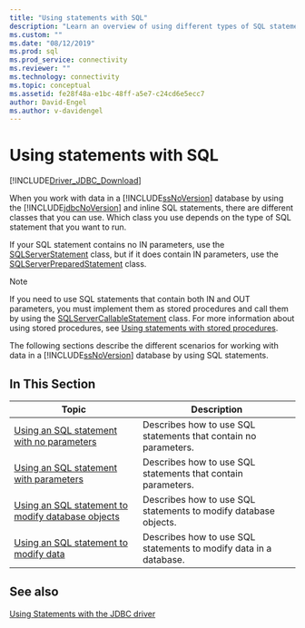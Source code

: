 ```yaml
---
title: "Using statements with SQL"
description: "Learn an overview of using different types of SQL statements with the Microsoft JDBC Driver for SQL Server."
ms.custom: ""
ms.date: "08/12/2019"
ms.prod: sql
ms.prod_service: connectivity
ms.reviewer: ""
ms.technology: connectivity
ms.topic: conceptual
ms.assetid: fe28f48a-e1bc-48ff-a5e7-c24cd6e5ecc7
author: David-Engel
ms.author: v-davidengel
---
```

# Using statements with SQL

[!INCLUDE[Driver_JDBC_Download](../../includes/driver_jdbc_download.md)]

When you work with data in a [!INCLUDE[ssNoVersion](../../includes/ssnoversion-md.md)] database by using the [!INCLUDE[jdbcNoVersion](../../includes/jdbcnoversion_md.md)] and inline SQL statements, there are different classes that you can use. Which class you use depends on the type of SQL statement that you want to run.  
  
If your SQL statement contains no IN parameters, use the [SQLServerStatement](../../connect/jdbc/reference/sqlserverstatement-class.md) class, but if it does contain IN parameters, use the [SQLServerPreparedStatement](../../connect/jdbc/reference/sqlserverpreparedstatement-class.md) class.  
  
> [!NOTE]  
> If you need to use SQL statements that contain both IN and OUT parameters, you must implement them as stored procedures and call them by using the [SQLServerCallableStatement](../../connect/jdbc/reference/sqlservercallablestatement-class.md) class. For more information about using stored procedures, see [Using statements with stored procedures](../../connect/jdbc/using-statements-with-stored-procedures.md).  
  
The following sections describe the different scenarios for working with data in a [!INCLUDE[ssNoVersion](../../includes/ssnoversion-md.md)] database by using SQL statements.  

## In This Section  

| Topic                                                                                                                        | Description                                                       |
| ---------------------------------------------------------------------------------------------------------------------------- | ----------------------------------------------------------------- |
| [Using an SQL statement with no parameters](../../connect/jdbc/using-an-sql-statement-with-no-parameters.md)                 | Describes how to use SQL statements that contain no parameters.   |
| [Using an SQL statement with parameters](../../connect/jdbc/using-an-sql-statement-with-parameters.md)                       | Describes how to use SQL statements that contain parameters.      |
| [Using an SQL statement to modify database objects](../../connect/jdbc/using-an-sql-statement-to-modify-database-objects.md) | Describes how to use SQL statements to modify database objects.   |
| [Using an SQL statement to modify data](../../connect/jdbc/using-an-sql-statement-to-modify-data.md)                         | Describes how to use SQL statements to modify data in a database. |
  
## See also

[Using Statements with the JDBC driver](../../connect/jdbc/using-statements-with-the-jdbc-driver.md)  
